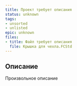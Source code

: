 ```yaml
---
title: Проект требует описания
status: unknown
tags:
- unsorted
- unlisted
epic: unknown
files:
- title: Файл требует описания
  file: Крышка для чехла.FCStd
---
```



## Описание

Произвольное описание